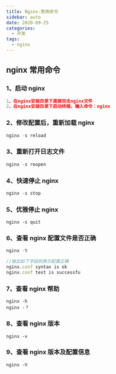 ```yaml
---
title: Nginx-常用命令
sidebar: auto
date: 2020-09-25
categories:
  - 开发
tags:
  - nginx
---
```


## nginx 常用命令

### 1、启动 nginx

```javascript
1、在nginx安装目录下直接双击nginx文件
2、在nginx安装目录下启动终端，输入命令：nginx
```

### 2、修改配置后，重新加载 nginx

```javascript
nginx -s reload
```

### 3、重新打开日志文件

```javascript
nginx -s reopen
```

### 4、快速停止 nginx

```javascript
nginx -s stop
```

### 5、优雅停止 nginx

```
nginx -s quit
```

### 6、查看 nginx 配置文件是否正确

```javascript
nginx -t

//输出如下字段则表示配置正确
nginx.conf syntax is ok
nginx.conf test is successfu
```

### 7、查看 nginx 帮助

```
nginx -h
nginx -？
```

### 8、查看 nginx 版本

```
nginx -v
```

### 9、查看 nginx 版本及配置信息

```
nginx -V
```

